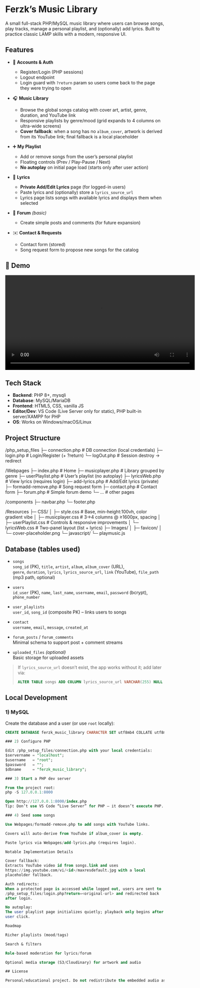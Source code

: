 # Ferzk’s Music Library

A small full-stack PHP/MySQL music library where users can browse songs, play tracks, manage a personal playlist, and (optionally) add lyrics. Built to practice classic LAMP skills with a modern, responsive UI.

## Features

- 🔐 **Accounts & Auth**
  - Register/Login (PHP sessions)
  - Logout endpoint
  - Login guard with `?return` param so users come back to the page they were trying to open

- 🎧 **Music Library**
  - Browse the global songs catalog with cover art, artist, genre, duration, and YouTube link
  - Responsive playlists by genre/mood (grid expands to 4 columns on ultra-wide screens)
  - **Cover fallback**: when a song has no `album_cover`, artwork is derived from its YouTube link; final fallback is a local placeholder

- ➕ **My Playlist**
  - Add or remove songs from the user’s personal playlist
  - Floating controls (Prev / Play-Pause / Next)
  - **No autoplay** on initial page load (starts only after user action)

- 📝 **Lyrics**
  - **Private Add/Edit Lyrics** page (for logged-in users)
  - Paste lyrics and (optionally) store a `lyrics_source_url`
  - Lyrics page lists songs with available lyrics and displays them when selected

- 💬 **Forum** *(basic)*
  - Create simple posts and comments (for future expansion)

- ✉️ **Contact & Requests**
  - Contact form (stored)
  - Song request form to propose new songs for the catalog

## 🎥 Demo
<video src="./FerzkMusicLibraryDemo.mp4" controls width="600"></video>

## Tech Stack

- **Backend**: PHP 8+, mysqli
- **Database**: MySQL/MariaDB
- **Frontend**: HTML5, CSS, vanilla JS
- **Editor/Dev**: VS Code (Live Server only for static), PHP built-in server/XAMPP for PHP
- **OS**: Works on Windows/macOS/Linux

## Project Structure

/php_setup_files
├─ connection.php # DB connection (local credentials)
├─ login.php # Login/Register (+ ?return)
└─ logOut.php # Session destroy → redirect

/Webpages
├─ index.php # Home
├─ musicplayer.php # Library grouped by genre
├─ userPlaylist.php # User’s playlist (no autoplay)
├─ lyricsWeb.php # View lyrics (requires login)
├─ add-lyrics.php # Add/Edit lyrics (private)
├─ formadd-remove.php # Song request form
├─ contact.php # Contact form
├─ forum.php # Simple forum demo
└─ ... # other pages

/components
├─ navbar.php
└─ footer.php

/Resources
├─ CSS/
│ ├─ style.css # Base, min-height:100vh, color gradient vibe
│ ├─ musicplayer.css # 3→4 columns @ ≥1600px, spacing
│ ├─ userPlaylist.css # Controls & responsive improvements
│ └─ lyricsWeb.css # Two-panel layout (list + lyrics)
├─ Images/
│ ├─ favicon/
│ └─ cover-placeholder.png
└─ javascript/
└─ playmusic.js


## Database (tables used)

- `songs`  
  `song_id` (PK), `title`, `artist`, `album`, `album_cover` (URL),  
  `genre`, `duration`, `lyrics`, `lyrics_source_url`, `link` (YouTube), `file_path` (mp3 path, optional)

- `users`  
  `id_user` (PK), `name`, `last_name`, `username`, `email`, `password` (bcrypt), `phone_number`

- `user_playlists`  
  `user_id`, `song_id` (composite PK) – links users to songs

- `contact`  
  `username`, `email`, `message`, `created_at`

- `forum_posts` / `forum_comments`  
  Minimal schema to support post + comment streams

- `uploaded_files` *(optional)*  
  Basic storage for uploaded assets

> If `lyrics_source_url` doesn’t exist, the app works without it; add later via:
> ```sql
> ALTER TABLE songs ADD COLUMN lyrics_source_url VARCHAR(255) NULL AFTER lyrics;
> ```

## Local Development

### 1) MySQL
Create the database and a user (or use `root` locally):

```sql
CREATE DATABASE ferzk_music_library CHARACTER SET utf8mb4 COLLATE utf8mb4_unicode_ci;

### 2) Configure PHP

Edit /php_setup_files/connection.php with your local credentials:
$servername = "localhost";
$username   = "root";
$password   = "";
$dbname     = "ferzk_music_library";

### 3) Start a PHP dev server

From the project root:
php -S 127.0.0.1:8000

Open http://127.0.0.1:8000/index.php
Tip: Don’t use VS Code “Live Server” for PHP — it doesn’t execute PHP.

### 4) Seed some songs

Use Webpages/formadd-remove.php to add songs with YouTube links.

Covers will auto-derive from YouTube if album_cover is empty.

Paste lyrics via Webpages/add-lyrics.php (requires login).

Notable Implementation Details

Cover fallback:
Extracts YouTube video id from songs.link and uses
https://img.youtube.com/vi/<id>/maxresdefault.jpg with a local
placeholder fallback.

Auth redirects:
When a protected page is accessed while logged out, users are sent to
/php_setup_files/login.php?return=<original-url> and redirected back
after login.

No autoplay:
The user playlist page initializes quietly; playback only begins after a
user click.

Roadmap

Richer playlists (mood/tags)

Search & filters

Role-based moderation for lyrics/forum

Optional media storage (S3/Cloudinary) for artwork and audio

## License

Personal/educational project. Do not redistribute the embedded audio assets.
